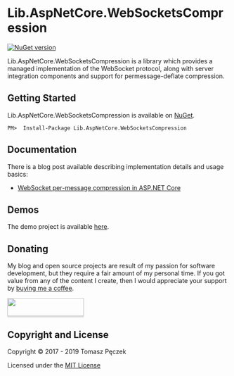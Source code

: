 # Lib.AspNetCore.WebSocketsCompression
[![NuGet version](https://badge.fury.io/nu/Lib.AspNetCore.WebSocketsCompression.svg)](http://badge.fury.io/nu/Lib.AspNetCore.WebSocketsCompression)

Lib.AspNetCore.WebSocketsCompression is a library which provides a managed implementation of the WebSocket protocol, along with server integration components and support for permessage-deflate compression.

## Getting Started

Lib.AspNetCore.WebSocketsCompression is available on [NuGet](https://www.nuget.org/packages/Lib.AspNetCore.WebSocketsCompression/).

```
PM>  Install-Package Lib.AspNetCore.WebSocketsCompression
```

## Documentation

There is a blog post available describing implementation details and usage basics:

- [WebSocket per-message compression in ASP.NET Core](https://www.tpeczek.com/2017/07/websocket-per-message-compression-in.html)

## Demos

The demo project is available [here](https://github.com/tpeczek/Demo.AspNetCore.WebSockets).

## Donating

My blog and open source projects are result of my passion for software development, but they require a fair amount of my personal time. If you got value from any of the content I create, then I would appreciate your support by [buying me a coffee](https://www.buymeacoffee.com/tpeczek).

<a href="https://www.buymeacoffee.com/tpeczek"><img src="https://www.buymeacoffee.com/assets/img/custom_images/black_img.png" style="height: 41px !important;width: 174px !important;box-shadow: 0px 3px 2px 0px rgba(190, 190, 190, 0.5) !important;-webkit-box-shadow: 0px 3px 2px 0px rgba(190, 190, 190, 0.5) !important;"  target="_blank"></a>

## Copyright and License

Copyright © 2017 - 2019 Tomasz Pęczek

Licensed under the [MIT License](https://github.com/tpeczek/Lib.AspNetCore.WebSocketsCompression/blob/master/LICENSE.md)
